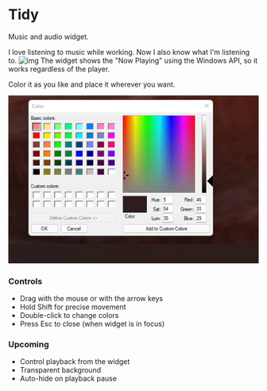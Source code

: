 # Tidy
Music and audio widget.


I love listening to music while working. Now I also know what I'm listening to.
![img](https://github.com/Feincraft/Tidy/blob/main/oXZEu1YFxd.gif?raw=true)
The widget shows the "Now Playing" using the Windows API, so it works regardless of the player.

Color it as you like and place it wherever you want.

![img](https://github.com/Feincraft/Tidy/blob/main/siPZQYA4gs.gif?raw=true)

### Controls
* Drag with the mouse or with the arrow keys
* Hold Shift for precise movement
* Double-click to change colors
* Press Esc to close (when widget is in focus)

### Upcoming
* Control playback from the widget
* Transparent background
* Auto-hide on playback pause
